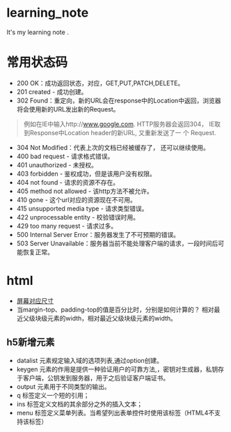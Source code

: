 # learning_note
It's my learning note .


# 常用状态码
* 200 OK：成功返回状态，对应，GET,PUT,PATCH,DELETE。
* 201 created  - 成功创建。
* 302 Found：重定向，新的URL会在response中的Location中返回，浏览器将会使用新的URL发出新的Request。
> 例如在IE中输入http://www.google.com. HTTP服务器会返回304， IE取到Response中Location header的新URL, 又重新发送了一 个 Request.
* 304 Not Modified：代表上次的文档已经被缓存了， 还可以继续使用。
* 400 bad request   - 请求格式错误。
* 401 unauthorized   - 未授权。
* 403 forbidden   - 鉴权成功，但是该用户没有权限。
* 404 not found - 请求的资源不存在。
* 405 method not allowed - 该http方法不被允许。
* 410 gone - 这个url对应的资源现在不可用。
* 415 unsupported media type - 请求类型错误。
* 422 unprocessable entity - 校验错误时用。
* 429 too many request - 请求过多。
* 500 Internal Server Error：服务器发生了不可预期的错误。
* 503 Server Unavailable：服务器当前不能处理客户端的请求，一段时间后可能恢复正常。

# html

* [屏幕对应尺寸](https://github.com/mqday/learning_note/raw/master/static/栅格参数.png)
* 当margin-top、padding-top的值是百分比时，分别是如何计算的？ 相对最近父级块级元素的width，相对最近父级块级元素的width。
## h5新增元素
* datalist 元素规定输入域的选项列表,通过option创建。
* keygen 元素的作用是提供一种验证用户的可靠方法,，密钥对生成器，私钥存于客户端，公钥发到服务器，用于之后验证客户端证书。 
* output 元素用于不同类型的输出。
* q 标签定义一个短的引用；
* ins 标签定义文档的其余部分之外的插入文本；
* menu 标签定义菜单列表。当希望列出表单控件时使用该标签（HTML4不支持该标签）
